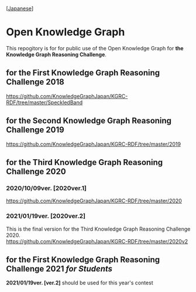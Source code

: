  [[Japanese](README_ja.md)]
 # Open Knowledge Graph
This repogitory is for  for public use of the Open Knowledge Graph for **the Knowledge Graph Reasoning Challenge**.  

## for the First Knowledge Graph Reasoning Challenge 2018
https://github.com/KnowledgeGraphJapan/KGRC-RDF/tree/master/SpeckledBand

## for the Second Knowledge Graph Reasoning Challenge 2019
https://github.com/KnowledgeGraphJapan/KGRC-RDF/tree/master/2019
 
## for the Third Knowledge Graph Reasoning Challenge 2020 
### 2020/10/09ver. [2020ver.1]
https://github.com/KnowledgeGraphJapan/KGRC-RDF/tree/master/2020

### 2021/01/19ver. [2020ver.2]
This is the final version for the Third Knowledge Graph Reasoning Challenge 2020.  
https://github.com/KnowledgeGraphJapan/KGRC-RDF/tree/master/2020v2

## for the First Knowledge Graph Reasoning Challenge 2021 *for Students*
**2021/01/19ver. [ver.2]** should be used for this year's contest

